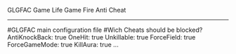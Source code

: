 GLGFAC
Game Life Game Fire Anti Cheat


---
#GLGFAC main configuration file
#Wich Cheats should be blocked?
   AntiKnockBack: true
   OneHit: true
   Unkillable: true
   ForceField: true
   ForceGameMode: true
   KillAura: true
...
